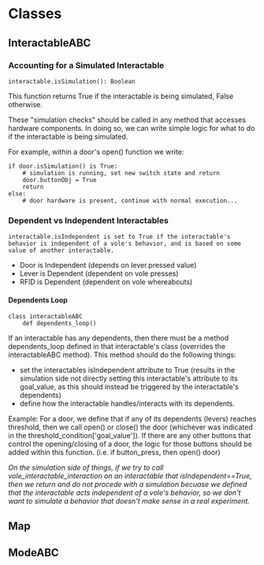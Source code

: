# Classes

## InteractableABC

### Accounting for a Simulated Interactable

    interactable.isSimulation(): Boolean

This function returns True if the interactable is being simulated, False otherwise.

These "simulation checks" should be called in any method that accesses hardware components. In doing so, we can write simple logic for what to do if the interactable is being simulated.

For example, within a door's open() function we write:

    if door.isSimulation() is True: 
        # simulation is running, set new switch state and return 
        door.buttonObj = True 
        return 
    else: 
        # door hardware is present, continue with normal execution...

### Dependent vs Independent Interactables

    interactable.isIndependent is set to True if the interactable's behavior is independent of a vole's behavior, and is based on some value of another interactable. 

- Door is Independent (depends on lever.pressed value)
- Lever is Dependent (dependent on vole presses)
- RFID is Dependent (dependent on vole whereabouts)

#### Dependents Loop

    class interactableABC
        def dependents_loop() 
If an interactable has any dependents, then there must be a method dependents_loop defined in that interactable's class (overrides the interactableABC method). This method should do the following things:

- set the interactables isIndependent attribute to True (results in the simulation side not directly setting this interactable's attribute to its goal_value, as this should instead be triggered by the interactable's dependents)
- define how the interactable handles/interacts with its dependents.

Example: For a door, we define that if any of its dependents (levers) reaches threshold, then we call open() or close() the door (whichever was indicated in the threshold_condition['goal_value']). If there are any other buttons that control the opening/closing of a door, the logic for those buttons should be added within this function. (i.e. if button_press, then open() door)

*On the simulation side of things, if we try to call vole_interactable_interaction on an interactable that isIndependent==True, then we return and do not procede with a simulation becuase we defined that the interactable acts independent of a vole's behavior, so we don't want to simulate a behavior that doesn't make sense in a real experiment.*

## Map

## ModeABC
